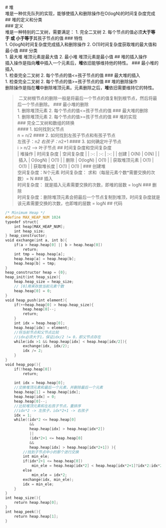 # 堆  
堆是一种优先队列的实现，能够使插入和删除操作在O(logN)的时间复杂度完成  
## 堆的定义和分类  
### 定义  
堆是一种特别的二叉树，需要满足：
1. 完全二叉树
2. 每个节点的值必须**大于等于 或 小于等于**其孩子节点的值
### 特性  
1. O(logN)时间复杂度完成插入和删除操作
2. O(1)时间复杂度获取堆的最大值和最小值
### 分类  
1. 最大堆
堆顶元素是最大值
2. 最小堆
堆顶元素是最小值
## 堆的插入操作  
插入操作是指向**堆**中插入一个元素后，**堆**依旧能够维持他的特性。
### 最小堆的插入  
1. 检查完全二叉树
2. 每个节点的值<=孩子节点的值
### 最大堆的插入  
1. 检查完全二叉树
2. 每个节点的值>=孩子节点的值
## 堆的删除操作  
删除操作是指在**堆**中删除堆顶元素。元素删除之后，**堆**依旧需要维持它的特性。
> 二叉树根节点的删除一般是将最后一个节点的值复制到根节点，然后将最后一个节点删除。
### 最小堆的删除  
1. 删除堆顶元素
2. 每个节点的值<=孩子节点的值
### 最大堆的删除  
1. 删除堆顶元素
2. 每个节点的值>=孩子节点的值
## 堆的实现  
### 完全二叉树和数组的转换  
#### 1. 如何找到父节点  
n = n/2
#### 2. 如何找到左孩子节点和有孩子节点  
左孩子：n*2
右孩子：n*2+1
#### 3. 如何确定叶子节点  
i > n/2 --> 叶子节点
## 时间复杂度和空间复杂度  
| 堆操作 | 时间复杂度 | 空间复杂度 |
| :-: | :-: | :-: |
| 创建 | O(N) | O(N) |
| 插入 | O(logN) | O(1) |
| 删除 | O(logN) | O(1) |
| 获取堆顶元素 | O(1) | O(1) |
| 获取堆长度 | O(1) | O(1) |
### 创建堆  
空间复杂度：N个元素
时间复杂度：
求和（每层元素个数*需要交换的次数）= N
### 插入  
时间复杂度：
就是插入元素需要交换的次数，即堆的层数 = logN
### 删除  
时间复杂度：删除堆顶元素会把最后一个节点复制到堆顶，时间复杂度就是该元素需要交换的次数，也即堆的层数 = logN
## 代码  
```c
/* Minimum Heap */
#define MAX_HEAP_NUM 1024
typedef struct{
    int heap[MAX_HEAP_NUM];
    int heap_size;
} heap_constructor;
void exchange(int a, int b){
    if(a > heap.heap[0] || b > heap.heap[0])
        return;
    int tmp = heap.heap[a];
    heap.heap[a] = heap.heap[b];
    heap.heap[b] = tmp;
}
heap_constructor heap = {0};
heap_init(int heap_size){
    heap.heap_size = heap_size;
    // [0]用来存放当前元素个数
    heap.heap[0] = 0;
}
void heap_push(int element){
    if(++heap.heap[0] > heap.heap_size){
        heap.heap[0]--;
        return;
    }
    int idx = heap.heap[0];
    heap.heap[idx] = element;
    //将当前节点和父节点比较
    //idx必须大于1，保证idx/2 != 0，即父节点存在
    while(idx >1 && heap.heap[idx] < heap.heap[idx/2]){
        exchange(idx, idx/2);
        idx /= 2;
    }
}
void heap_pop(){
    if(!heap.heap[0])
        return;
    
    int idx = heap.heap[0];
    //交换堆顶元素和最后一个元素，并删除最后一个元素
    heap.heap[1] = heap.heap[idx];
    heap.heap[idx] = 0;
    heap.heap[0]--;
    //比较堆顶元素和左右孩子节点，重排序
    //idx*2 -> 左孩子，idx*2+1 -> 右孩子
    idx = 1;
    while((idx*2 <= heap.heap[0]
           &&
           heap.heap[idx] > heap.heap[idx*2]) 
           ||
           (idx*2+1 <= heap.heap[0]
           &&
           heap.heap[idx] > heap.heap[idx*2+1]) ){
        //找到子节点中小的那个进行交换
        int min_ele;
        if(idx*2+1 <= heap.heap[0])
            min_ele = heap.heap[idx*2] < heap.heap[idx*2+1]?idx*2:idx*2+1;
        else
            min_ele = idx*2;
        exchange(idx, min_ele);
        idx = min_ele;
    }
}
int heap_size(){
    return heap.heap[0];
}
int heap_peek(){
    return heap.heap[1];
}
```

